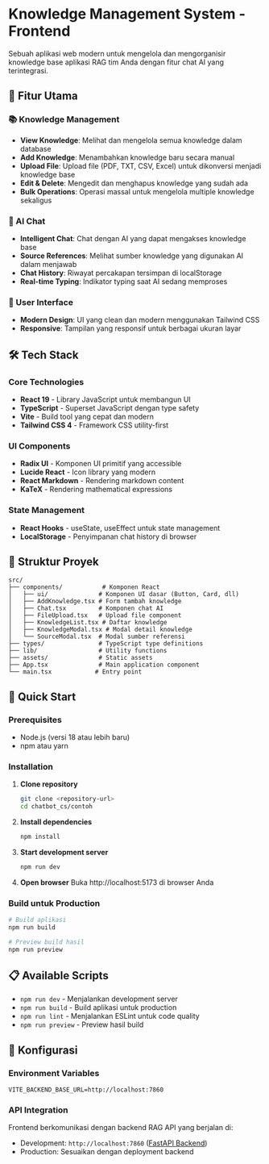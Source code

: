 # Knowledge Management System - Frontend

Sebuah aplikasi web modern untuk mengelola dan mengorganisir knowledge base aplikasi RAG tim Anda dengan fitur chat AI yang terintegrasi.

## 🚀 Fitur Utama

### 📚 Knowledge Management
- **View Knowledge**: Melihat dan mengelola semua knowledge dalam database
- **Add Knowledge**: Menambahkan knowledge baru secara manual
- **Upload File**: Upload file (PDF, TXT, CSV, Excel) untuk dikonversi menjadi knowledge base
- **Edit & Delete**: Mengedit dan menghapus knowledge yang sudah ada
- **Bulk Operations**: Operasi massal untuk mengelola multiple knowledge sekaligus

### 🤖 AI Chat
- **Intelligent Chat**: Chat dengan AI yang dapat mengakses knowledge base
- **Source References**: Melihat sumber knowledge yang digunakan AI dalam menjawab
- **Chat History**: Riwayat percakapan tersimpan di localStorage
- **Real-time Typing**: Indikator typing saat AI sedang memproses

### 🎨 User Interface
- **Modern Design**: UI yang clean dan modern menggunakan Tailwind CSS
- **Responsive**: Tampilan yang responsif untuk berbagai ukuran layar

## 🛠️ Tech Stack

### Core Technologies
- **React 19** - Library JavaScript untuk membangun UI
- **TypeScript** - Superset JavaScript dengan type safety
- **Vite** - Build tool yang cepat dan modern
- **Tailwind CSS 4** - Framework CSS utility-first

### UI Components
- **Radix UI** - Komponen UI primitif yang accessible
- **Lucide React** - Icon library yang modern
- **React Markdown** - Rendering markdown content
- **KaTeX** - Rendering mathematical expressions

### State Management
- **React Hooks** - useState, useEffect untuk state management
- **LocalStorage** - Penyimpanan chat history di browser

## 📁 Struktur Proyek

```
src/
├── components/           # Komponen React
│   ├── ui/              # Komponen UI dasar (Button, Card, dll)
│   ├── AddKnowledge.tsx # Form tambah knowledge
│   ├── Chat.tsx         # Komponen chat AI
│   ├── FileUpload.tsx   # Upload file component
│   ├── KnowledgeList.tsx # Daftar knowledge
│   ├── KnowledgeModal.tsx # Modal detail knowledge
│   └── SourceModal.tsx  # Modal sumber referensi
├── types/               # TypeScript type definitions
├── lib/                 # Utility functions
├── assets/              # Static assets
├── App.tsx              # Main application component
└── main.tsx            # Entry point
```

## 🚀 Quick Start

### Prerequisites
- Node.js (versi 18 atau lebih baru)
- npm atau yarn

### Installation

1. **Clone repository**
   ```bash
   git clone <repository-url>
   cd chatbot_cs/contoh
   ```

2. **Install dependencies**
   ```bash
   npm install
   ```

3. **Start development server**
   ```bash
   npm run dev
   ```

4. **Open browser**
   Buka http://localhost:5173 di browser Anda

### Build untuk Production

```bash
# Build aplikasi
npm run build

# Preview build hasil
npm run preview
```

## 📋 Available Scripts

- `npm run dev` - Menjalankan development server
- `npm run build` - Build aplikasi untuk production
- `npm run lint` - Menjalankan ESLint untuk code quality
- `npm run preview` - Preview hasil build

## 🔧 Konfigurasi

### Environment Variables
```
VITE_BACKEND_BASE_URL=http://localhost:7860
```

### API Integration
Frontend berkomunikasi dengan backend RAG API yang berjalan di:
- Development: `http://localhost:7860` ([FastAPI Backend](https://github.com/arifian853/rag-template-fastapi))
- Production: Sesuaikan dengan deployment backend
